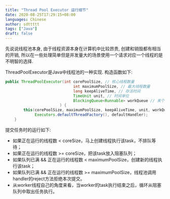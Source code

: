 ```yaml
---
title: "Thread Pool Executor 运行细节"
date: 2020-08-25T17:29:15+08:00
languages: Chinese
author: sdttttt
tags: ["Java"]
draft: false
---
```


先说说线程池本身, 由于线程资源本身在计算机中比较昂贵, 创建和销毁都有相当的开销, 所以在一些处理简单但是并发量大的场景使用一个请求对应一个线程的是不明智的选择.

ThreadPoolExecutor是Java中线程池的一种实现. 构造函数如下:

```java
public ThreadPoolExecutor(int corePoolSize, // 核心线程数量
                              int maximumPoolSize, // 最大线程数量
                              long keepAliveTime, // 存活时间
                              TimeUnit unit, // 时间单位
                              BlockingQueue<Runnable> workQueue // 来个列队
                        ) {
        this(corePoolSize, maximumPoolSize, keepAliveTime, unit, workQueue,
             Executors.defaultThreadFactory(), defaultHandler);
    }
```

提交任务时的运行如下:

- 如果正在运行的线程数 < coreSize，马上创建线程执行该task，不排队等待；
- 如果正在运行的线程数 >= coreSize，把该task放入阻塞队列；
- 如果队列已满 && 正在运行的线程数 < maximumPoolSize，创建新的线程执行该task；
- 如果队列已满 && 正在运行的线程数 >= maximumPoolSize，线程池调用handler的reject方法拒绝本次提交。
- 从worker线程自己的角度来看，当worker的task执行结束之后，循环从阻塞队列中取出任务执行。